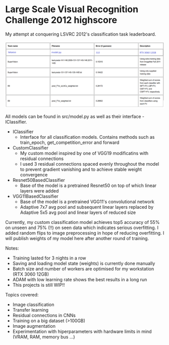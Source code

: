 # Large Scale Visual Recognition Challenge 2012 highscore
My attempt at conquering LSVRC 2012's classification task leaderboard.

<p align="center">
  <img src="./preview.png" />
</p>

All models can be found in src/model.py as well as their interface - IClassifier.

* IClassifier
  * Interface for all classification models. Contains methods such as train_epoch, get_competition_error and forward
* CustomClassifier
  * My custom model inspired by one of VGG19 modificatins with residual connections
  * I used 3 residual connections spaced evenly throughout the model to prevent gradient vanishing and to achieve stable weight convergence
* Resnet50BasedClassifier
  * Base of the model is a pretrained Resnet50 on top of which linear layers were added
* VGG11BasedClassifier
  * Base of the model is a pretrained VGG11's convolutional network
  * Adaptive 7x7 avg pool and subsequent linear layers replaced by Adaptive 5x5 avg pool and linear layers of reduced size

Currently, my custom classification model achieves top5 accuracy of 55% on unseen and 75% (!!) on seen data which indicates serious overfitting. I added random flips to image preprocessing in hope of reducing overfitting. I will publish weights of my model here after another round of training.

Notes:
* Training lasted for 3 nights in a row
* Saving and loading model state (weights) is currently done manually
* Batch size and number of workers are optimised for my workstation (RTX 3060 12GB)
* ADAM with low learning rate shows the best results in a long run
* This projects is still WIP!!

Topics covered:
* Image classification
* Transfer learning
* Residual connections in CNNs
* Training on a big dataset (>100GB)
* Image augmentation
* Experimentation with hiperparameters with hardware limits in mind (VRAM, RAM, memory bus ...)
